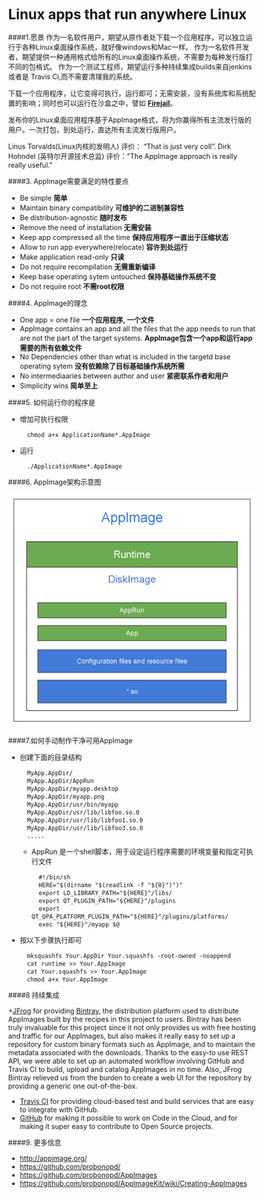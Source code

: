 Linux apps that run anywhere Linux
==================================
####1.愿景
作为一名软件用户，期望从原作者处下载一个应用程序，可以独立运行于各种Linux桌面操作系统，就好像windows和Mac一样。
作为一名软件开发者，期望提供一种通用格式给所有的Linux桌面操作系统，不需要为每种发行版打不同的包格式。
作为一个测试工程师，期望运行多种持续集成builds来自jenkins 或者是 Travis Ci,而不需要清理我的系统。

下载一个应用程序，让它变得可执行，运行即可；无需安装，没有系统库和系统配置的影响；同时也可以运行在沙盒之中，譬如 **[Firejail](https://firejail.wordpress.com/)**。

发布你的Linux桌面应用程序基于AppImage格式，将为你赢得所有主流发行版的用户。一次打包，到处运行，直达所有主流发行版用户。

Linus Torvalds(Linux内核的发明人) 评价： “That is just very coll”.
Dirk Hohndel (英特尔开源技术总监) 评价："The AppImage approach is really really useful."


####3. AppImage需要满足的特性要点

+ Be simple **简单**
+ Maintain binary compatibility **可维护的二进制兼容性**
+ Be distribution-agnostic **随时发布**
+ Remove the need of installation **无需安装**
+ Keep app compressed all the time **保持应用程序一直出于压缩状态**
+ Allow to run app everywhere(relocate) **容许到处运行**
+ Make application read-only **只读**
+ Do not require recompilation **无需重新编译**
+ Keep base operating sytem untouched **保持基础操作系统不变**
+ Do not require root **不需root权限**

####4. AppImage的理念

+ One app = one file **一个应用程序, 一个文件**
+ AppImage contains an app and all the files that the app needs to run that are not the part of the target systems. **AppImage包含一个app和运行app需要的所有依赖文件**
+  No Dependencies other than what is included in the targetd base operating sytem **没有依赖除了目标基础操作系统所需**
+  No intermediaaries between author and user **紧密联系作者和用户**
+  Simplicity wins **简单至上**


####5. 如何运行你的程序是

+ 增加可执行权限
		
		chmod a+x ApplicationName*.AppImage

+ 运行
		
		./ApplicationName*.AppImage

####6. AppImage架构示意图

![AppImage](../../images/AppImage.png)



####7.如何手动制作干净可用AppImage

+ 创建下面的目录结构

		MyApp.AppDir/
		MyApp.AppDir/AppRun
		MyApp.AppDir/myapp.desktop
		MyApp.AppDir/myapp.png
		MyApp.AppDir/usr/bin/myapp
		MyApp.AppDir/usr/lib/libfoo.so.0
		MyApp.AppDir/usr/lib/libfoo1.so.0
		MyApp.AppDir/usr/lib/libfoo3.so.0
		.....
	
	+ AppRun 是一个shell脚本，用于设定运行程序需要的环境变量和指定可执行文件
	
			#!/bin/sh
			HERE="$(dirname "$(readlink -f "${0}")")"
			export LD_LIBRARY_PATH="${HERE}"/libs/
			export QT_PLUGIN_PATH="${HERE}"/plugins 
			export QT_QPA_PLATFORM_PLUGIN_PATH="${HERE}"/plugins/platforms/
			exec "${HERE}"/myapp $@

+ 按以下步骤执行即可

		mksquashfs Your.AppDir Your.squashfs -root-owned -noappend
		cat runtime >> Your.AppImage
		cat Your.squashfs >> Your.AppImage
		chmod a+x Your.AppImage

####8 持续集成

+[JFrog](https://www.jfrog.com/) for providing [Bintray](https://bintray.com/), the distribution platform used to distribute AppImages built by the recipes in this project to users. Bintray has been truly invaluable for this project since it not only provides us with free hosting and traffic for our AppImages, but also makes it really easy to set up a repository for custom binary formats such as AppImage, and to maintain the metadata associated with the downloads. Thanks to the easy-to use REST API, we were able to set up an automated workflow involving GitHub and Travis CI to build, upload and catalog AppImages in no time. Also, JFrog Bintray relieved us from the burden to create a web UI for the repository by providing a generic one out-of-the-box.
+ [Travis CI](https://travis-ci.org/) for providing cloud-based test and build services that are easy to integrate with GitHub.
+ [GitHub](https://travis-ci.org/) for making it possible to work on Code in the Cloud, and for making it super easy to contribute to Open Source projects.

####9. 更多信息
	
+ http://appimage.org/
+ https://github.com/probonopd/
+ https://github.com/probonopd/AppImages
+ https://github.com/probonopd/AppImageKit/wiki/Creating-AppImages
